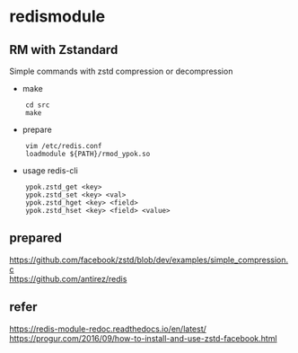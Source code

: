 # redismodule  
## RM with Zstandard
Simple commands with zstd compression or decompression

* make  
```
    cd src
    make
```

* prepare
```
    vim /etc/redis.conf
    loadmodule ${PATH}/rmod_ypok.so
```

* usage redis-cli
```
    ypok.zstd_get <key>
    ypok.zstd_set <key> <val>
    ypok.zstd_hget <key> <field>
    ypok.zstd_hset <key> <field> <value>
```

## prepared  
https://github.com/facebook/zstd/blob/dev/examples/simple_compression.c  
https://github.com/antirez/redis  

## refer  
https://redis-module-redoc.readthedocs.io/en/latest/  
https://progur.com/2016/09/how-to-install-and-use-zstd-facebook.html  

